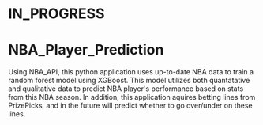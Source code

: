 # IN_PROGRESS
# NBA_Player_Prediction

Using NBA_API, this python application uses up-to-date NBA data to train a random forest model using XGBoost. This model utilizes both quantatative and qualitative data to predict NBA player's performance based on stats from this NBA season. In addition, this application aquires betting lines from PrizePicks, and in the future will predict whether to go over/under on these lines.

